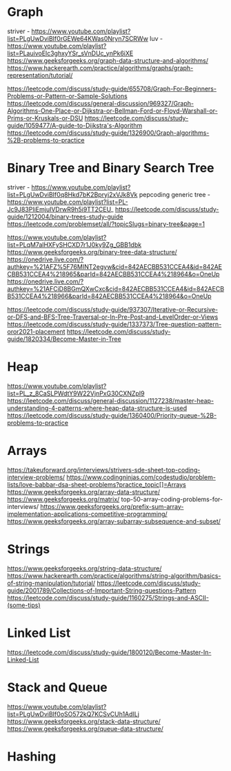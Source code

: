# Graph

striver - https://www.youtube.com/playlist?list=PLgUwDviBIf0rGEWe64KWas0Nryn7SCRWw
luv - https://www.youtube.com/playlist?list=PLauivoElc3ghxyYSr_sVnDUc_ynPk6iXE
https://www.geeksforgeeks.org/graph-data-structure-and-algorithms/
https://www.hackerearth.com/practice/algorithms/graphs/graph-representation/tutorial/

https://leetcode.com/discuss/study-guide/655708/Graph-For-Beginners-Problems-or-Pattern-or-Sample-Solutions
https://leetcode.com/discuss/general-discussion/969327/Graph-Algorithms-One-Place-or-Dijkstra-or-Bellman-Ford-or-Floyd-Warshall-or-Prims-or-Kruskals-or-DSU
https://leetcode.com/discuss/study-guide/1059477/A-guide-to-Dijkstra's-Algorithm
https://leetcode.com/discuss/study-guide/1326900/Graph-algorithms-%2B-problems-to-practice

# Binary Tree and Binary Search Tree

striver - https://www.youtube.com/playlist?list=PLgUwDviBIf0q8Hkd7bK2Bpryj2xVJk8Vk
pepcoding generic tree - https://www.youtube.com/playlist?list=PL-Jc9J83PIiEmjuIVDrwR9h5i9TT2CEU_
https://leetcode.com/discuss/study-guide/1212004/binary-trees-study-guide
https://leetcode.com/problemset/all/?topicSlugs=binary-tree&page=1

https://www.youtube.com/playlist?list=PLqM7alHXFySHCXD7r1J0ky9Zg_GBB1dbk
https://www.geeksforgeeks.org/binary-tree-data-structure/
https://onedrive.live.com/?authkey=%21AFZ%5F76MINT2egyw&cid=842AECBB531CCEA4&id=842AECBB531CCEA4%218965&parId=842AECBB531CCEA4%218964&o=OneUp
https://onedrive.live.com/?authkey=%21AFCiD8BGmQXwCxc&cid=842AECBB531CCEA4&id=842AECBB531CCEA4%218966&parId=842AECBB531CCEA4%218964&o=OneUp

https://leetcode.com/discuss/study-guide/937307/Iterative-or-Recursive-or-DFS-and-BFS-Tree-Traversal-or-In-Pre-Post-and-LevelOrder-or-Views
https://leetcode.com/discuss/study-guide/1337373/Tree-question-pattern-oror2021-placement
https://leetcode.com/discuss/study-guide/1820334/Become-Master-in-Tree

# Heap

https://www.youtube.com/playlist?list=PL_z_8CaSLPWdtY9W22VjnPxG30CXNZpI9
https://leetcode.com/discuss/general-discussion/1127238/master-heap-understanding-4-patterns-where-heap-data-structure-is-used
https://leetcode.com/discuss/study-guide/1360400/Priority-queue-%2B-problems-to-practice

# Arrays

https://takeuforward.org/interviews/strivers-sde-sheet-top-coding-interview-problems/
https://www.codingninjas.com/codestudio/problem-lists/love-babbar-dsa-sheet-problems?practice_topic[]=Arrays
https://www.geeksforgeeks.org/array-data-structure/
https://www.geeksforgeeks.org/matrix/
top-50-array-coding-problems-for-interviews/
https://www.geeksforgeeks.org/prefix-sum-array-implementation-applications-competitive-programming/
https://www.geeksforgeeks.org/array-subarray-subsequence-and-subset/

# Strings

https://www.geeksforgeeks.org/string-data-structure/
https://www.hackerearth.com/practice/algorithms/string-algorithm/basics-of-string-manipulation/tutorial/
https://leetcode.com/discuss/study-guide/2001789/Collections-of-Important-String-questions-Pattern
https://leetcode.com/discuss/study-guide/1160275/Strings-and-ASCII-(some-tips)

# Linked List

https://leetcode.com/discuss/study-guide/1800120/Become-Master-In-Linked-List

# Stack and Queue

https://www.youtube.com/playlist?list=PLgUwDviBIf0oSO572kQ7KCSvCUh1AdILj
https://www.geeksforgeeks.org/stack-data-structure/
https://www.geeksforgeeks.org/queue-data-structure/

# Hashing
